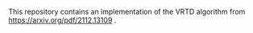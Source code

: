 This repository contains an implementation of the VRTD algorithm from https://arxiv.org/pdf/2112.13109 .
